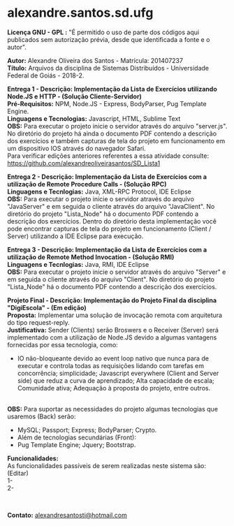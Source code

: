 # alexandre.santos.sd.ufg

<strong> Licença GNU - GPL :</strong> "É permitido o uso de parte dos códigos aqui publicados sem autorização prévia, desde que identificada a fonte e o autor".

<strong>Autor:</strong> Alexandre Oliveira dos Santos - Matrícula: 201407237 <br>
<strong>Título:</strong> Arquivos da disciplina de Sistemas Distribuídos - Universidade Federal de Goiás - 2018-2. <br>

<strong>Entrega 1 - Descrição: Implementação da Lista de Exercícios utilizando Node.JS e HTTP - (Solução Cliente-Servidor)</strong><br>
<strong>Pré-Requisitos:</strong> NPM, Node.JS - Express, BodyParser, Pug Template Engine.<br>
<strong>Linguagens e Tecnologias:</strong> Javascript, HTML, Sublime Text<br>
<strong>OBS:</strong> Para executar o projeto inicie o servidor através do arquivo "server.js". No diretório do projeto 
há ainda o documento PDF contendo a descrição dos exercícios e também capturas de tela do projeto em funcionamento
em um dispositivo IOS através do navegador Safari.<br> Para verificar edições anteriores referentes a essa atividade consulte: https://github.com/alexandreoliveirasantos/SD_Lista1

<strong>Entrega 2 - Descrição: Implementação da Lista de Exercícios com a utilização de Remote Procedure Calls - (Solução RPC)</strong><br>
<strong>Linguagens e Tecnlogias:</strong> Java, XML-RPC Protocol, IDE Eclipse<br>
<strong>OBS:</strong> Para executar o projeto inicie o servidor através do arquivo "JavaServer" e em seguida o cliente através do arquivo "JavaClient". No diretório do projeto 
"Lista_Node" há o documento PDF contendo a descrição dos exercícios. Dentro do diretório desta implementação você pode encontrar capturas de tela do projeto em funcionamento (Client / Server) utilizando a IDE Eclipse para execução.

<strong>Entrega 3 - Descrição: Implementação da Lista de Exercícios com a utilização de Remote Method Invocation - (Solução RMI)</strong><br>
<strong>Linguagens e Tecnlogias:</strong> Java, RMI, IDE Eclipse<br>
<strong>OBS:</strong> Para executar o projeto inicie o servidor através do arquivo "Server" e em seguida o cliente através do arquivo "Client". No diretório do projeto "Lista_Node" há o documento PDF contendo a descrição dos exercícios.

<strong>Projeto Final - Descrição: Implementação do Projeto Final da disciplina "DigiEscola" - (Em edição)</strong><br>
<strong>Proposta:</strong> Implementar uma solução de invocação remota com arquitetura do tipo request-reply. <br>
<strong>Justificativa:</strong>  Sender (Clients) serão Broswers e o Receiver (Server) será implementado com a utilização de Node.JS devido a algumas vantagens fornecidas por essa tecnologia, como:<br>
- IO não-bloqueante devido ao event loop nativo que nunca para de executar e controla todas as requisições lidando com tarefas em concorrência; simplicidade; Javascript everywhere (Client and Server side) que reduz a curva de aprendizado; Alta capacidade de escala; Comunidade ativa; Adequação à proposta do projeto, entre outros.<br><br>

<strong>OBS:</strong> Para suportar as necessidades do projeto algumas tecnologias que usaremos (Back) serão:<br>
- MySQL; Passport; Express; BodyParser; Crypto.<br>
- Além de tecnologias secundárias (Front):<br>
- Pug Template Engine; Jquery; Bootstrap.<br>

<strong>Funcionalidades:</strong><br>
As funcionalidades passíveis de serem realizadas neste sistema são: (Editar)<br>
1-<br>
2-<br>

<br>

<strong>Contato:</strong> alexandresantosti@hotmail.com
